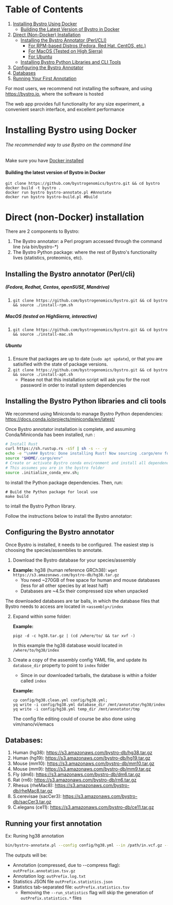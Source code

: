 # Table of Contents

1. [Installing Bystro Using Docker](#installing-bystro-using-docker)
   - [Building the Latest Version of Bystro in Docker](#building-the-latest-version-of-bystro-in-docker)
2. [Direct (Non-Docker) Installation](#direct-non-docker-installation)
   - [Installing the Bystro Annotator (Perl/CLI)](#installing-the-bystro-annotator-perlcli)
     - [For RPM-based Distros (Fedora, Red Hat, CentOS, etc.)](#fedora-redhat-centos-opensuse-mandriva)
     - [For MacOS (Tested on High Sierra)](#macos-tested-on-highsierra-interactive)
     - [For Ubuntu](#ubuntu)
   - [Installing Bystro Python Libraries and CLI Tools](#installing-the-bystro-python-libraries-and-cli-tools)
3. [Configuring the Bystro Annotator](#configuring-the-bystro-annotator)
4. [Databases](#databases)
5. [Running Your First Annotation](#running-your-first-annotation)

For most users, we recommend not installing the software, and using https://bystro.io, where the software is hosted

The web app provides full functionality for any size experiment, a convenient search interface, and excellent performance

# Installing Bystro using Docker

###### The recommended way to use Bystro on the command line

Make sure you have [Docker installed](https://store.docker.com/search?type=edition&offering=community)

#### Building the latest version of Bystro in Docker

```
git clone https://github.com/bystrogenomics/bystro.git && cd bystro
docker build -t bystro .
docker run bystro bystro-annotate.pl #Annotate
docker run bystro bystro-build.pl #Build
```

# Direct (non-Docker) installation

There are 2 components to Bystro:
 1. The Bystro annotator: a Perl program accessed through the command line (via bin/bystro-*)
 2. The Bystro Python package: where the rest of Bystro's functionality lives (statistics, proteomics, etc).

## Installing the Bystro annotator (Perl/cli)

##### (Fedora, Redhat, Centos, openSUSE, Mandriva)

1.  `git clone https://github.com/bystrogenomics/bystro.git && cd bystro && source ./install-rpm.sh`

##### MacOS (tested on HighSierra, interactive)

1.  `git clone https://github.com/bystrogenomics/bystro.git && cd bystro && source ./install-mac.sh`

##### Ubuntu
1.  Ensure that packages are up to date (`sudo apt update`), or that you are satisified with the state of package versions.
2.  `git clone https://github.com/bystrogenomics/bystro.git && cd bystro && source ./install-apt.sh`
    - Please not that this installation script will ask you for the root password in order to install system dependencies

## Installing the Bystro Python libraries and cli tools

We recommend using Miniconda to manage Bystro Python dependencies: https://docs.conda.io/projects/miniconda/en/latest/

Once Bystro annotator installation is complete, and assuming Conda/Miniconda has been installed, run :

```sh
# Install Rust
curl https://sh.rustup.rs -sSf | sh -s -- -y
echo -e "\n### Bystro: Done installing Rust! Now sourcing .cargo/env for use in the current shell ###\n"
source "$HOME/.cargo/env"
# Create or activate Bystro conda environment and install all dependencies
# This assumes you are in the bystro folder
source .initialize_conda_env.sh;
```

to install the Python package dependencies. Then, run:
```
# Build the Python package for local use
make build
```

to intall the Bystro Python library.

Follow the instructions below to install the Bystro annotator:

## Configuring the Bystro annotator

Once Bystro is installed, it needs to be configured. The easiest step is choosing the species/assemblies to annotate.

1. Download the Bystro database for your species/assembly

- **Example:** hg38 (human reference GRCh38): `wget https://s3.amazonaws.com/bystro-db/hg38.tar.gz`</strong>
  - You need ~270GB of free space for human and mouse databases (less for all other species by at least half)
  - Databases are ~4.5x their compressed size when unpacked

The downloaded databases are tar balls, in which the database files that Bystro needs to access are located in `<assembly>/index`

2. Expand within some folder:

   **Example:**

   ```shell
   pigz -d -c hg38.tar.gz | (cd /where/to/ && tar xvf -)
   ```

   In this example the hg38 database would located in `/where/to/hg38/index`

3. Create a copy of the assembly config YAML file, and update its `database_dir` property to point to `index` folder

   - Since in our downloaded tarballs, the database is within a folder called `index`

   **Example:**

   ```shell
   cp config/hg38.clean.yml config/hg38.yml;
   yq write -i config/hg38.yml database_dir /mnt/annotator/hg38/index
   yq write -i config/hg38.yml temp_dir /mnt/annotator/tmp
   ```

   The config file editing could of course be also done using vim/nano/vi/emacs

## Databases:

1. Human (hg38): https://s3.amazonaws.com/bystro-db/hg38.tar.gz
2. Human (hg19): https://s3.amazonaws.com/bystro-db/hg19.tar.gz
3. Mouse (mm10): https://s3.amazonaws.com/bystro-db/mm10.tar.gz
4. Mouse (mm9): https://s3.amazonaws.com/bystro-db/mm9.tar.gz
5. Fly (dm6): https://s3.amazonaws.com/bystro-db/dm6.tar.gz
6. Rat (rn6): https://s3.amazonaws.com/bystro-db/rn6.tar.gz
7. Rhesus (rheMac8): https://s3.amazonaws.com/bystro-db/rheMac8.tar.gz
8. S.cerevisae (sacCer3): https://s3.amazonaws.com/bystro-db/sacCer3.tar.gz
9. C.elegans (ce11): https://s3.amazonaws.com/bystro-db/ce11.tar.gz

## Running your first annotation

Ex: Runing hg38 annotation

```sh
bin/bystro-annotate.pl --config config/hg38.yml --in /path/in.vcf.gz --out /path/outPrefix --run_statistics [0,1] --compress
```

The outputs will be:

- Annotation (compressed, due to --compress flag): `outPrefix.annotation.tsv.gz`
- Annotation log: `outPrefix.log.txt`
- Statistics JSON file `outPrefix.statistics.json`
- Statistics tab-separated file: `outPrefix.statistics.tsv`
  - Removing the `--run_statistics` flag will skip the generation of `outPrefix.statistics.*` files
